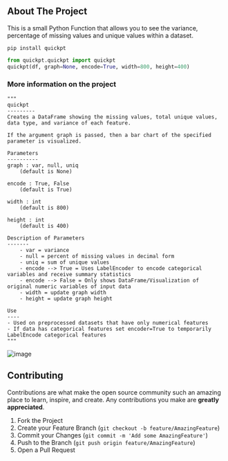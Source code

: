 
<!-- ABOUT THE PROJECT -->
## About The Project
This is a small Python Function that allows you to see the variance, percentage of missing values and unique values within a dataset.

`pip install quickpt`
```python
from quickpt.quickpt import quickpt
quickpt(df, graph=None, encode=True, width=800, height=400)
```
### More information on the project

    """
    quickpt
    ---------
    Creates a DataFrame showing the missing values, total unique values, data type, and variance of each feature.

    If the argument graph is passed, then a bar chart of the specified parameter is visualized.

    Parameters
    ----------
    graph : var, null, uniq 
        (default is None)
    
    encode : True, False
        (default is True)
    
    width : int
        (default is 800)

    height : int
        (default is 400)
    
    Description of Parameters
    -------
        - var = variance
        - null = percent of missing values in decimal form
        - uniq = sum of unique values
        - encode --> True = Uses LabelEncoder to encode categorical variables and receive summary statistics
        - encode --> False = Only shows DataFrame/Visualization of original numeric variables of input data
        - width = update graph width
        - height = update graph height

    Use
    ----
    - Used on preprocessed datasets that have only numerical features
    - If data has categorical features set encoder=True to temporarily LabelEncode categorical features
    """

![image](https://user-images.githubusercontent.com/89711840/171681821-a6a79c9e-c466-4150-bbc2-63b963d209e5.png)
<!-- CONTRIBUTING -->
## Contributing

Contributions are what make the open source community such an amazing place to learn, inspire, and create. Any contributions you make are **greatly appreciated**.

1. Fork the Project
2. Create your Feature Branch (`git checkout -b feature/AmazingFeature`)
3. Commit your Changes (`git commit -m 'Add some AmazingFeature'`)
4. Push to the Branch (`git push origin feature/AmazingFeature`)
5. Open a Pull Request
